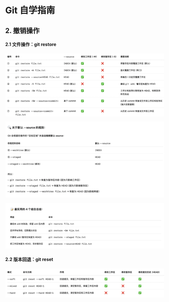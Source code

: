 # Git 自学指南


## 2. 撤销操作

#### 2.1 文件操作：git restore

![image-20250711172613037](imgs/image-20250711172613037.png)

![image-20250711171844444](imgs/image-20250711171844444.png)

![image-20250711171923974](imgs/image-20250711171923974.png)



#### 2.2 版本回退：git reset

![image-20250711184425681](imgs/image-20250711184425681.png)
